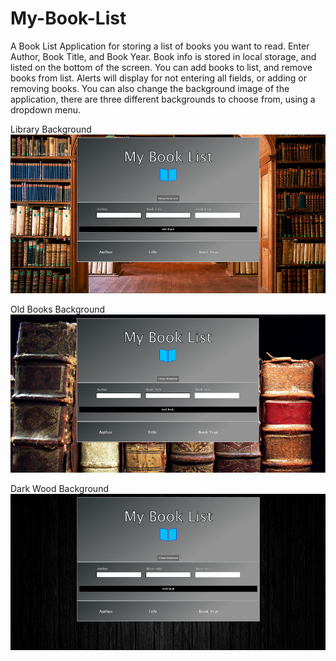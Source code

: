 # My-Book-List
A Book List Application for storing a list of books you want to read. Enter Author, Book Title, and Book Year. 
Book info is stored in local storage, and listed on the bottom of the screen. 
You can add books to list, and remove books from list. 
Alerts will display for not entering all fields, or adding or removing books.
You can also change the background image of the application, there are three different backgrounds to choose from, using a dropdown menu.

Library Background
![](screenshot-library-background.png)

Old Books Background
![](screenshot-old-books-background.png)

Dark Wood Background
![](screenshot-wood-background.png)



